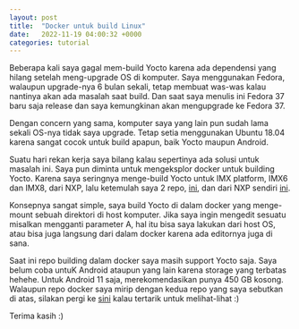 ```yaml
---
layout: post
title:  "Docker untuk build Linux"
date:   2022-11-19 04:00:32 +0000
categories: tutorial
---
```


Beberapa kali saya gagal mem-build Yocto karena ada dependensi yang hilang setelah meng-upgrade OS di komputer.
Saya menggunakan Fedora, walaupun upgrade-nya 6 bulan sekali, tetap membuat was-was kalau nantinya
akan ada masalah saat build. Dan saat saya menulis ini Fedora 37 baru saja release dan saya kemungkinan
akan mengupgrade ke Fedora 37.

Dengan concern yang sama, komputer saya yang lain pun sudah lama sekali OS-nya tidak saya upgrade. Tetap
setia menggunakan Ubuntu 18.04 karena sangat cocok untuk build apapun, baik Yocto maupun Android.

Suatu hari rekan kerja saya bilang kalau sepertinya ada solusi untuk masalah ini. Saya pun
diminta untuk mengeksplor docker untuk building Yocto. Karena saya seringnya menge-build Yocto
untuk IMX platform, IMX6 dan IMX8, dari NXP, lalu ketemulah saya 2 repo, [ini](https://github.com/hnakayam/imx-docker-clone),
dan dari NXP sendiri [ini](https://github.com/nxp-imx/imx-docker). 

Konsepnya sangat simple, saya build Yocto di dalam docker yang menge-mount sebuah direktori di host
komputer. Jika saya ingin mengedit sesuatu misalkan mengganti parameter A, hal itu bisa saya lakukan
dari host OS, atau bisa juga langsung dari dalam docker karena ada editornya juga di sana.

Saat ini repo building dalam docker saya masih support Yocto saja. Saya belum coba untuK Android ataupun yang lain karena
storage yang terbatas hehehe. Untuk Android 11 saja, merekomendasikan punya 450 GB kosong. Walaupun repo docker saya
mirip dengan kedua repo yang saya sebutkan di atas, silakan pergi ke [sini](https://github.com/rahmanuh/build-in-docker)
kalau tertarik untuk melihat-lihat :)

Terima kasih :)
